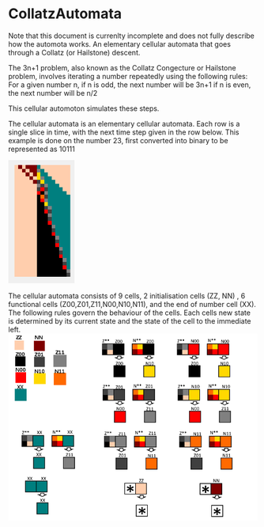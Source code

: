# CollatzAutomata
Note that this document is currenlty incomplete and does not fully describe how the automota works.
An elementary cellular automata that goes through a Collatz (or Hailstone) descent.

The 3n+1 problem, also known as the Collatz Congecture or Hailstone problem, involves iterating a number repeatedly using the following rules:
For a given number n,
if n is odd, the next number will be 3n+1
if n is even, the next number will be n/2

This cellular automoton simulates these steps.

The cellular automata is an elementary cellular automata. Each row is a single slice in time, with the next time step given in the row below.
This example is done on the number 23, first converted into binary to be represented as 10111

![ex23.png](ex23.png)

The cellular automata consists of 9 cells, 2 initialisation cells (ZZ, NN) , 6 functional cells (Z00,Z01,Z11,N00,N10,N11), and the end of number cell (XX).
The following rules govern the behaviour of the cells. Each cells new state is determined by its current state and the state of the cell to the immediate left.
![Instructions.png](Instructions.png)
